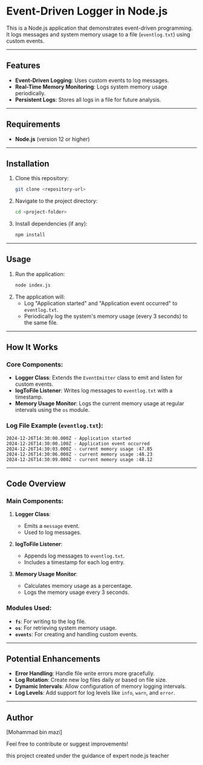 # Event-Driven Logger in Node.js

This is a Node.js application that demonstrates event-driven programming. It logs messages and system memory usage to a file (`eventlog.txt`) using custom events.

---

## Features

- **Event-Driven Logging**: Uses custom events to log messages.
- **Real-Time Memory Monitoring**: Logs system memory usage periodically.
- **Persistent Logs**: Stores all logs in a file for future analysis.

---

## Requirements

- **Node.js** (version 12 or higher)

---

## Installation

1. Clone this repository:
   ```bash
   git clone <repository-url>
   ```
2. Navigate to the project directory:
   ```bash
   cd <project-folder>
   ```
3. Install dependencies (if any):
   ```bash
   npm install
   ```

---

## Usage

1. Run the application:
   ```bash
   node index.js
   ```
2. The application will:
   - Log "Application started" and "Application event occurred" to `eventlog.txt`.
   - Periodically log the system's memory usage (every 3 seconds) to the same file.

---

## How It Works

### Core Components:

- **Logger Class**: Extends the `EventEmitter` class to emit and listen for custom events.
- **logToFile Listener**: Writes log messages to `eventlog.txt` with a timestamp.
- **Memory Usage Monitor**: Logs the current memory usage at regular intervals using the `os` module.

### Log File Example (`eventlog.txt`):

```
2024-12-26T14:30:00.000Z - Application started
2024-12-26T14:30:00.100Z - Application event occurred
2024-12-26T14:30:03.000Z - current memory usage :47.85
2024-12-26T14:30:06.000Z - current memory usage :48.23
2024-12-26T14:30:09.000Z - current memory usage :48.12
```

---

## Code Overview

### Main Components:

1. **Logger Class**:

   - Emits a `message` event.
   - Used to log messages.

2. **logToFile Listener**:

   - Appends log messages to `eventlog.txt`.
   - Includes a timestamp for each log entry.

3. **Memory Usage Monitor**:
   - Calculates memory usage as a percentage.
   - Logs the memory usage every 3 seconds.

### Modules Used:

- **`fs`**: For writing to the log file.
- **`os`**: For retrieving system memory usage.
- **`events`**: For creating and handling custom events.

---

## Potential Enhancements

- **Error Handling**: Handle file write errors more gracefully.
- **Log Rotation**: Create new log files daily or based on file size.
- **Dynamic Intervals**: Allow configuration of memory logging intervals.
- **Log Levels**: Add support for log levels like `info`, `warn`, and `error`.

---

## Author

[Mohammad bin mazi]

Feel free to contribute or suggest improvements!

this project created under the guidance of
expert node.js teacher
